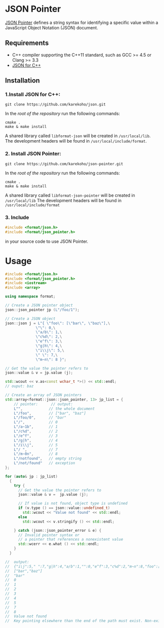 # JSON Pointer
[JSON Pointer](https://tools.ietf.org/html/rfc6901) defines a string syntax for identifying a specific value
within a JavaScript Object Notation (JSON) document.
## Requirements
- C++ compiler supporting the C++11 standard, such as GCC >= 4.5 or Clang >= 3.3
- [JSON for C++](https://github.com/karekoho/json-pointer)
## Installation
### 1.Install JSON for C++:
```
git clone https://github.com/karekoho/json.git
```
In the _root of the repository_ run the following commands:
```
cmake . 
make & make install
```
A shared library called `libformat-json` will be created in `/usr/local/lib`.
The development headers will be found in `/usr/local/include/format`.
### 2. Install JSON Pointer:
```
git clone https://github.com/karekoho/json-pointer.git
```
In the _root of the repository_ run the following commands:
```
cmake . 
make & make install
```
A shared library called `libformat-json-pointer` will be created in `/usr/local/lib`
The development headers will be found in `/usr/local/include/format`
### 3. Include 
```c++
#include <format/json.h>
#include <format/json_pointer.h>
```
in your source code to use JSON Pointer.
# Usage
```c++
#include <format/json.h>
#include <format/json_pointer.h>
#include <iostream>
#include <array>

using namespace format;

// Create a JSON pointer object
json::json_pointer jp (L"/foo/1");

// Create a JSON object
json::json j = L"{ \"foo\": [\"bar\", \"baz\"],\
              \"\": 0,\
              \"a/b\": 1,\
              \"c%d\": 2,\
              \"e^f\": 3,\
              \"g|h\": 4,\
              \"i\\j\": 5,\
              \" \": 7,\
              \"m~n\": 8 }";

// Get the value the pointer refers to
json::value & v = jp.value (j);

std::wcout << v.as<const wchar_t *>() << std::endl;
// ouput: baz

// Create an array of JSON pointers
std::array<format::json::json_pointer, 13> jp_list = {
    // pointer:      // output:
    L"",            // the whole document
    L"/foo",        // ["bar", "baz"]
    L"/foo/0",      // "bar"
    L"/",           // 0
    L"/a~1b",       // 1
    L"/c%d",        // 2
    L"/e^f",        // 3
    L"/g|h",        // 4
    L"/i\\j",       // 5
    L"/ ",          // 7
    L"/m~0n",       // 8
    L"/notfound",   // empty string
    L"/not/found"   // exception
};

for (auto& jp : jp_list)
  {
    try {
      // Get the value the pointer refers to
      json::value & v =  jp.value (j);

      // If value is not found, object type is undefined
      if (v.type () == json::value::undefined_t)
        std::wcout << "Value not found" << std::endl;
      else
        std::wcout << v.stringify () << std::endl;

    } catch (json::json_pointer_error & e) {
      // Invalid pointer syntax or
      // a pointer that references a nonexistent value
      std::wcerr << e.what () << std::endl;
    }
  }

//  output:
//  {"i\j":5," ":7,"g|h":4,"a/b":1,"":0,"e^f":3,"c%d":2,"m~n":8,"foo":["bar","baz"]}
//  ["bar","baz"]
//  "bar"
//  0
//  1
//  2
//  3
//  4
//  5
//  7
//  8
//  Value not found
//  Key pointing elsewhere than the end of the path must exist. Non-existent key is preceding 'found'
```
